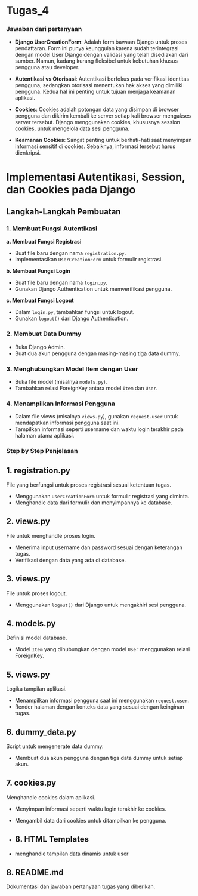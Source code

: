 # Tugas_4

### Jawaban dari pertanyaan

- **Django UserCreationForm**: 
  Adalah form bawaan Django untuk proses pendaftaran. Form ini punya keunggulan karena sudah terintegrasi dengan model User Django dengan validasi yang telah disediakan dari sumber. Namun, kadang kurang fleksibel untuk kebutuhan khusus pengguna atau developer.

- **Autentikasi vs Otorisasi**: 
  Autentikasi berfokus pada verifikasi identitas pengguna, sedangkan otorisasi menentukan hak akses yang dimiliki pengguna. Kedua hal ini penting untuk tujuan menjaga keamanan aplikasi.

- **Cookies**: 
  Cookies adalah potongan data yang disimpan di browser pengguna dan dikirim kembali ke server setiap kali browser mengakses server tersebut. Django menggunakan cookies, khususnya session cookies, untuk mengelola data sesi pengguna.

- **Keamanan Cookies**: 
  Sangat penting untuk berhati-hati saat menyimpan informasi sensitif di cookies. Sebaiknya, informasi tersebut harus dienkripsi.

# Implementasi Autentikasi, Session, dan Cookies pada Django

## Langkah-Langkah Pembuatan

### 1. Membuat Fungsi Autentikasi

**a. Membuat Fungsi Registrasi**

- Buat file baru dengan nama `registration.py`.
- Implementasikan `UserCreationForm` untuk formulir registrasi.

**b. Membuat Fungsi Login**

- Buat file baru dengan nama `login.py`.
- Gunakan Django Authentication untuk memverifikasi pengguna.

**c. Membuat Fungsi Logout**

- Dalam `login.py`, tambahkan fungsi untuk logout.
- Gunakan `logout()` dari Django Authentication.

### 2. Membuat Data Dummy

- Buka Django Admin.
- Buat dua akun pengguna dengan masing-masing tiga data dummy.

### 3. Menghubungkan Model Item dengan User

- Buka file model (misalnya `models.py`).
- Tambahkan relasi ForeignKey antara model `Item` dan `User`.

### 4. Menampilkan Informasi Pengguna

- Dalam file views (misalnya `views.py`), gunakan `request.user` untuk mendapatkan informasi pengguna saat ini.
- Tampilkan informasi seperti username dan waktu login terakhir pada halaman utama aplikasi.




### Step by Step Penjelasan


## 1. registration.py
File yang berfungsi untuk proses registrasi sesuai ketentuan tugas.

- Menggunakan `UserCreationForm` untuk formulir registrasi yang diminta.
- Menghandle data dari formulir dan menyimpannya ke database.

## 2. views.py
File untuk menghandle proses login.

- Menerima input username dan password sesuai dengan keterangan tugas.
- Verifikasi dengan data yang ada di database.

## 3. views.py
File untuk proses logout.

- Menggunakan `logout()` dari Django untuk mengakhiri sesi pengguna.

## 4. models.py
Definisi model database.

- Model `Item` yang dihubungkan dengan model `User` menggunakan relasi ForeignKey.

## 5. views.py
Logika tampilan aplikasi.

- Menampilkan informasi pengguna saat ini menggunakan `request.user`.
- Render halaman dengan konteks data yang sesuai dengan keinginan tugas.

## 6. dummy_data.py
Script untuk mengenerate data dummy.

- Membuat dua akun pengguna dengan tiga data dummy untuk setiap akun.

## 7. cookies.py
Menghandle cookies dalam aplikasi.

- Menyimpan informasi seperti waktu login terakhir ke cookies.
- Mengambil data dari cookies untuk ditampilkan ke pengguna.

- ## 8. HTML Templates
- menghandle tampilan data dinamis untuk user

## 8. README.md
Dokumentasi dan jawaban pertanyaan tugas yang diberikan.

